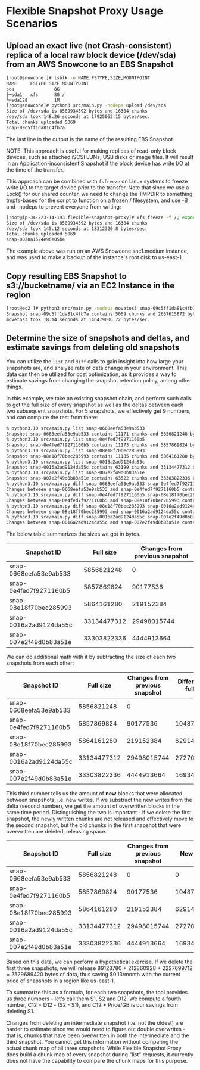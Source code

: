 # Flexible Snapshot Proxy Usage Scenarios

## Upload an exact live (not Crash-consistent) replica of a local raw block device (/dev/sda) from an AWS Snowcone to an EBS Snapshot

```bash
[root@snowcone ]# lsblk -o NAME,FSTYPE,SIZE,MOUNTPOINT
NAME     FSTYPE SIZE MOUNTPOINT
sda               8G 
├─sda1   xfs      8G /
└─sda128          1M 
[root@snowcone]# python3 src/main.py -nodeps upload /dev/sda
Size of /dev/sda is 8589934592 bytes and 16384 chunks
/dev/sda took 148.26 seconds at 17925063.15 bytes/sec.
Total chunks uploaded 5069
snap-09c5ff1da81c4fb7a
```

The last line in the output is the name of the resulting EBS Snapshot.

NOTE: This approach is useful for making replicas of read-only block devices, such as attached iSCSI LUNs, USB disks or image files. It will result in an Application-inconsistent Snapshot if the block device has write I/O at the time of the transfer.

This approach can be combined with `fsfreeze` on Linux systems to freeze write I/O to the target device prior to the transfer. Note that since
we use a Lock() for our shared counter, we need to change the TMPDIR to something tmpfs-based for the script to function on a frozen / filesystem, and use -B and -nodeps to prevent everyone from writing:

```bash
[root@ip-34-223-14-193 flexible-snapshot-proxy]# xfs_freeze -f /; export TMPDIR=/run; python3 -B src/main.py -nodeps upload /dev/sda; unset TMPDIR; xfs_freeze -u /
Size of /dev/sda is 8589934592 bytes and 16384 chunks
/dev/sda took 145.12 seconds at 18312320.8 bytes/sec.
Total chunks uploaded 5069
snap-0028a1524e96e05b4
```

The example above was run on an AWS Snowcone snc1.medium instance, and was used to make a backup of the instance's root disk to us-east-1.

## Copy resulting EBS Snapshot to s3://bucketname/ via an EC2 Instance in the region

```bash
[root@ec2 ]# python3 src/main.py -nodeps movetos3 snap-09c5ff1da81c4fb7a bucketname
Snapshot snap-09c5ff1da81c4fb7a contains 5069 chunks and 2657615872 bytes, took 0.25 seconds.
movetos3 took 18.14 seconds at 146479006.72 bytes/sec.
```

## Determine the size of snapshots and deltas, and estimate savings from deleting old snapshots

You can utilize the `list` and `diff` calls to gain insight into how large your snapshots are, and analyze rate of data change in your environment. This data can then be utilized for cost optimization, as it provides a way to estimate savings from changing the snapshot retention policy, among other things. 

In this example, we take an existing snapshot chain, and perform such calls to get the full size of every snapshot as well as the deltas between each two subsequent snapshots. For 5 snapshots, we effectively get 9 numbers, and can compute the rest from there:

```bash
% python3.10 src/main.py list snap-0668eefa53e9ab533
Snapshot snap-0668eefa53e9ab533 contains 11171 chunks and 5856821248 bytes, took 1.02 seconds.
% python3.10 src/main.py list snap-0e4fed7f9271160b5
Snapshot snap-0e4fed7f9271160b5 contains 11173 chunks and 5857869824 bytes, took 1.01 seconds.
% python3.10 src/main.py list snap-08e18f70bec285993
Snapshot snap-08e18f70bec285993 contains 11185 chunks and 5864161280 bytes, took 1.25 seconds.
% python3.10 src/main.py list snap-0016a2ad9124da55c
Snapshot snap-0016a2ad9124da55c contains 63199 chunks and 33134477312 bytes, took 2.06 seconds.
% python3.10 src/main.py list snap-007e2f49d0b83a51e
Snapshot snap-007e2f49d0b83a51e contains 63522 chunks and 33303822336 bytes, took 2.42 seconds.
% python3.10 src/main.py diff snap-0668eefa53e9ab533 snap-0e4fed7f9271160b5
Changes between snap-0668eefa53e9ab533 and snap-0e4fed7f9271160b5 contain 172 chunks and 90177536 bytes, took 0.87 seconds.
% python3.10 src/main.py diff snap-0e4fed7f9271160b5 snap-08e18f70bec285993
Changes between snap-0e4fed7f9271160b5 and snap-08e18f70bec285993 contain 418 chunks and 219152384 bytes, took 1.12 seconds.
% python3.10 src/main.py diff snap-08e18f70bec285993 snap-0016a2ad9124da55c
Changes between snap-08e18f70bec285993 and snap-0016a2ad9124da55c contain 56263 chunks and 29498015744 bytes, took 4.13 seconds.
% python3.10 src/main.py diff snap-0016a2ad9124da55c snap-007e2f49d0b83a51e
Changes between snap-0016a2ad9124da55c and snap-007e2f49d0b83a51e contain 8478 chunks and 4444913664 bytes, took 2.35 seconds.
```

The below table summarizes the sizes we got in bytes.

| Snapshot ID | Full size | Changes from previous snapshot |
| --- | --- | --- |
| snap-0668eefa53e9ab533 | 5856821248 | 0 |
| snap-0e4fed7f9271160b5 | 5857869824 | 90177536 |
| snap-08e18f70bec285993 | 5864161280 | 219152384 |
| snap-0016a2ad9124da55c | 33134477312 | 29498015744 |
| snap-007e2f49d0b83a51e | 33303822336 | 4444913664 |

We can do additional math with it by subtracting the size of each two snapshots from each other:

| Snapshot ID | Full size | Changes from previous snapshot | Difference in full size |
| --- | --- | --- | --- |
| snap-0668eefa53e9ab533 | 5856821248 | 0 | 
| snap-0e4fed7f9271160b5 | 5857869824 | 90177536 | 1048756 |
| snap-08e18f70bec285993 | 5864161280 | 219152384 | 6291456 |
| snap-0016a2ad9124da55c | 33134477312 | 29498015744 | 27270316032 |
| snap-007e2f49d0b83a51e | 33303822336 | 4444913664 | 169345024 |

This third number tells us the amount of **new** blocks that were allocated between snapshots, i.e. new writes. If we substract the new writes from the delta (second number), we get the amount of overwritten blocks in the same time period. Distinguishing the two is important - if we delete the first snapshot, the newly written chunks are not released and effectively move to the second snapshot, but the old chunks in the first snapshot that were overwritten are deleted, releasing space. 

| Snapshot ID | Full size | Changes from previous snapshot | New writes | Overwrites |
| --- | --- | --- | --- | --- |
| snap-0668eefa53e9ab533 | 5856821248 | 0 | 0 | 0 |
| snap-0e4fed7f9271160b5 | 5857869824 | 90177536 | 1048756 | 89128780 |
| snap-08e18f70bec285993 | 5864161280 | 219152384 | 6291456 | 212860928 |
| snap-0016a2ad9124da55c | 33134477312 | 29498015744 | 27270316032 | 2227699712 |
| snap-007e2f49d0b83a51e | 33303822336 | 4444913664 | 169345024 | 4275568640 |

Based on this data, we can perform a hypothetical exercise. If we delete the first three snapshots, we will release 89128780 + 212860928 + 2227699712 = 2529689420 bytes of data, thus saving $0.13/month with the current price of snapshots in a region like us-east-1.

To summarize this as a formula, for each two snapshots, the tool provides us three numbers - let's call them S1, S2 and D12. We compute a fourth number, C12 = D12 - (S2 - S1), and C12 * Price/GB is our savings from deleting S1. 

Changes from deleting an intermediate snapshot (i.e. not the oldest) are harder to estimate since we would need to figure out double overwrites - that is, chunks that have been overwritten in both the intermediate and the third snapshot. You cannot get this information without comparing the actual chunk map of all three snapshots. While Flexible Snapshot Proxy does build a chunk map of every snapshot during "list" requests, it currently does not have the capability to compare the chunk maps for this purpose.
